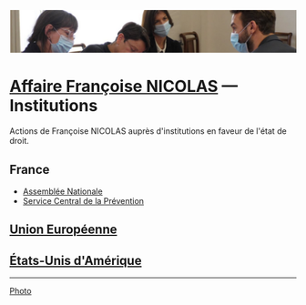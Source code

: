![image-mise-en-avant](../_aux/phi.png)
# [Affaire Françoise NICOLAS](fn.md) — Institutions

Actions de Françoise NICOLAS auprès d'institutions en faveur de l'état de droit.

## France
* [Assemblée Nationale](parl.md#fn)
* [Service Central de la Prévention](scpc.md)
## [Union Européenne](ue.md)
## [États-Unis d'Amérique](statedrl.md)

---
[Photo](attrib.md#phi)
